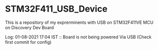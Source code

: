 # STM32F411_USB_Device

This is a repository of my exprerminents with USB on STM32F411VE MCU on Discovery Dev Board

Log:
01-08-2021 17:04 IST :: Board is not being powered Via USB (Check first commit for config)
